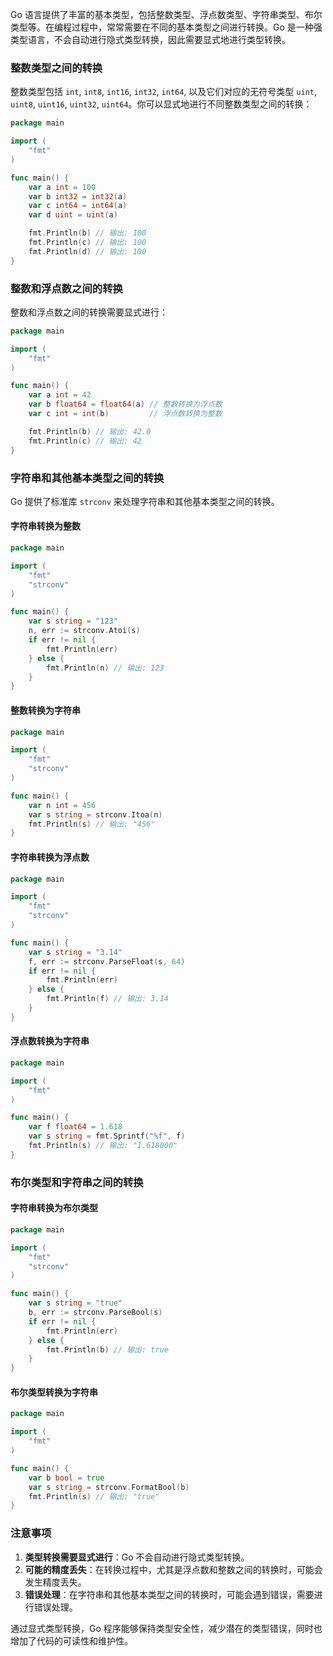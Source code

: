 Go 语言提供了丰富的基本类型，包括整数类型、浮点数类型、字符串类型、布尔类型等。在编程过程中，常常需要在不同的基本类型之间进行转换。Go 是一种强类型语言，不会自动进行隐式类型转换，因此需要显式地进行类型转换。

### 整数类型之间的转换

整数类型包括 `int`, `int8`, `int16`, `int32`, `int64`, 以及它们对应的无符号类型 `uint`, `uint8`, `uint16`, `uint32`, `uint64`。你可以显式地进行不同整数类型之间的转换：

```go
package main

import (
	"fmt"
)

func main() {
	var a int = 100
	var b int32 = int32(a)
	var c int64 = int64(a)
	var d uint = uint(a)

	fmt.Println(b) // 输出: 100
	fmt.Println(c) // 输出: 100
	fmt.Println(d) // 输出: 100
}
```

### 整数和浮点数之间的转换

整数和浮点数之间的转换需要显式进行：

```go
package main

import (
	"fmt"
)

func main() {
	var a int = 42
	var b float64 = float64(a) // 整数转换为浮点数
	var c int = int(b)         // 浮点数转换为整数

	fmt.Println(b) // 输出: 42.0
	fmt.Println(c) // 输出: 42
}
```

### 字符串和其他基本类型之间的转换

Go 提供了标准库 `strconv` 来处理字符串和其他基本类型之间的转换。

#### 字符串转换为整数

```go
package main

import (
	"fmt"
	"strconv"
)

func main() {
	var s string = "123"
	n, err := strconv.Atoi(s)
	if err != nil {
		fmt.Println(err)
	} else {
		fmt.Println(n) // 输出: 123
	}
}
```

#### 整数转换为字符串

```go
package main

import (
	"fmt"
	"strconv"
)

func main() {
	var n int = 456
	var s string = strconv.Itoa(n)
	fmt.Println(s) // 输出: "456"
}
```

#### 字符串转换为浮点数

```go
package main

import (
	"fmt"
	"strconv"
)

func main() {
	var s string = "3.14"
	f, err := strconv.ParseFloat(s, 64)
	if err != nil {
		fmt.Println(err)
	} else {
		fmt.Println(f) // 输出: 3.14
	}
}
```

#### 浮点数转换为字符串

```go
package main

import (
	"fmt"
)

func main() {
	var f float64 = 1.618
	var s string = fmt.Sprintf("%f", f)
	fmt.Println(s) // 输出: "1.618000"
}
```

### 布尔类型和字符串之间的转换

#### 字符串转换为布尔类型

```go
package main

import (
	"fmt"
	"strconv"
)

func main() {
	var s string = "true"
	b, err := strconv.ParseBool(s)
	if err != nil {
		fmt.Println(err)
	} else {
		fmt.Println(b) // 输出: true
	}
}
```

#### 布尔类型转换为字符串

```go
package main

import (
	"fmt"
)

func main() {
	var b bool = true
	var s string = strconv.FormatBool(b)
	fmt.Println(s) // 输出: "true"
}
```

### 注意事项

1. **类型转换需要显式进行**：Go 不会自动进行隐式类型转换。
2. **可能的精度丢失**：在转换过程中，尤其是浮点数和整数之间的转换时，可能会发生精度丢失。
3. **错误处理**：在字符串和其他基本类型之间的转换时，可能会遇到错误，需要进行错误处理。

通过显式类型转换，Go 程序能够保持类型安全性，减少潜在的类型错误，同时也增加了代码的可读性和维护性。